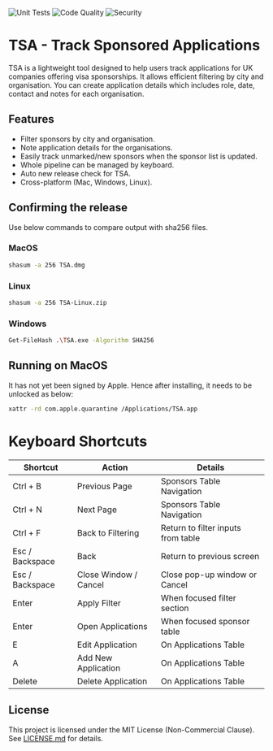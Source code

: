 ![Unit Tests](https://img.shields.io/endpoint?url=https://raw.githubusercontent.com/ugurserhattoy/TSA/refs/heads/gh-pages/unit-tests.json&logo=pytest&logoColor=white)
![Code Quality](https://img.shields.io/endpoint?url=https://raw.githubusercontent.com/ugurserhattoy/TSA/refs/heads/gh-pages/code-check.json&logo=freecodecamp&logoColor=darkblue)
![Security](https://img.shields.io/endpoint?url=https://raw.githubusercontent.com/ugurserhattoy/TSA/refs/heads/gh-pages/security-check.json&logo=svelte&logoColor=%23EA0016)

# TSA - Track Sponsored Applications

TSA is a lightweight tool designed to help users track applications for UK companies offering visa sponsorships.
It allows efficient filtering by city and organisation.
You can create application details which includes role, date, contact and notes for each organisation.

## Features
- Filter sponsors by city and organisation.
- Note application details for the organisations.
- Easily track unmarked/new sponsors when the sponsor list is updated.
- Whole pipeline can be managed by keyboard.
- Auto new release check for TSA.
- Cross-platform (Mac, Windows, Linux).

## Confirming the release

Use below commands to compare output with sha256 files.

### MacOS
```sh
shasum -a 256 TSA.dmg
```

### Linux
```sh
shasum -a 256 TSA-Linux.zip
```

### Windows
```sh
Get-FileHash .\TSA.exe -Algorithm SHA256
```

## Running on MacOS

It has not yet been signed by Apple. Hence after installing, it needs to be unlocked as below:
```sh
xattr -rd com.apple.quarantine /Applications/TSA.app
```

# Keyboard Shortcuts

| Shortcut          | Action                   | Details                            |
|-------------------|--------------------------|------------------------------------|
| Ctrl + B          | Previous Page            | Sponsors Table Navigation          |
| Ctrl + N          | Next Page                | Sponsors Table Navigation          |
| Ctrl + F          | Back to Filtering        | Return to filter inputs from table |
| Esc / Backspace   | Back                     | Return to previous screen          |
| Esc / Backspace   | Close Window / Cancel    | Close pop-up window or Cancel      |
| Enter             | Apply Filter             | When focused filter section        |
| Enter             | Open Applications        | When focused sponsor table         |
| E                 | Edit Application         | On Applications Table              |
| A                 | Add New Application      | On Applications Table              |
| Delete            | Delete Application       | On Applications Table              |

## License
This project is licensed under the MIT License (Non-Commercial Clause). See [LICENSE.md](LICENSE.md) for details.